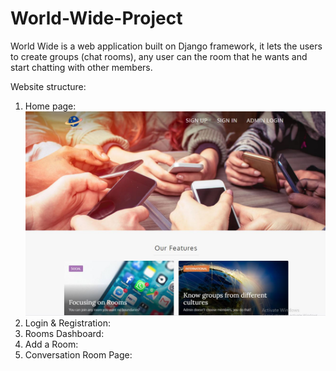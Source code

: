 # World-Wide-Project
 World Wide is a web application built on Django framework, it lets the users to create groups (chat rooms), any user can the room that he wants and start chatting with other members.

Website structure:
1. Home page:
![home](https://github.com/Nawal-Dweik/World-Wide-Project/blob/master/screenshots/1.JPG)
3. Login & Registration:
4. Rooms Dashboard:
5. Add a Room:
6. Conversation Room Page:

